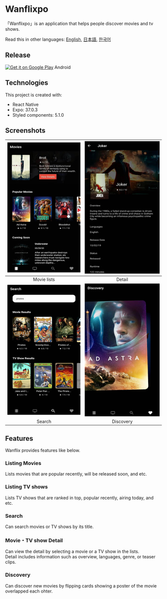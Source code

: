 # Wanflixpo

「Wanflixpo」is an application that helps people discover movies and tv shows.

Read this in other languages: [English](./README.md), [日本語](./README.ja.md), [한국어](./README.ko.md)

## Release

<a href='https://play.google.com/store/apps/details?id=com.devyun.wanflixpo&hl=en&gl=US&pcampaignid=pcampaignidMKT-Other-global-all-co-prtnr-py-PartBadge-Mar2515-1'><img width="150" alt='Get it on Google Play' src='https://play.google.com/intl/en_us/badges/static/images/badges/en_badge_web_generic.png'/></a>
Android

## Technologies

This project is created with:

- React Native
- Expo: 37.0.3
- Styled components: 5.1.0

## Screenshots

| <img src="./assets/screenshots/movies.jpg" alt="drawing" width="300"/> |  <img src="./assets/screenshots/detail.jpg" alt="drawing" width="300"/>   |
| :--------------------------------------------------------------------: | :-----------------------------------------------------------------------: |
|                              Movie lists                               |                                  Detail                                   |
| <img src="./assets/screenshots/search.jpg" alt="drawing" width="300"/> | <img src="./assets/screenshots/discovery.jpg" alt="drawing" width="300"/> |
|                                 Search                                 |                                 Discovery                                 |

## Features

Wanflix provides features like below.

### Listing Movies

Lists movies that are popular recently, will be released soon, and etc.

### Listing TV shows

Lists TV shows that are ranked in top, popular recently, airing today, and etc.

### Search

Can search movies or TV shows by its title.

### Movie・TV show Detail

Can view the detail by selecting a movie or a TV show in the lists.\
Detail includes information such as overview, languages, genre, or teaser clips.

### Discovery

Can discover new movies by flipping cards showing a poster of the movie overlapped each ohter.
